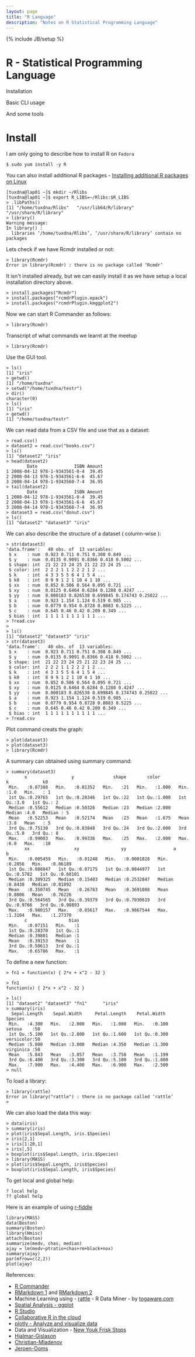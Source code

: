 ```yaml
---
layout: page
title: "R Language"
description: "Notes on R Statistical Programming Language"
---
```


{% include JB/setup %}

# R - Statistical Programming Language

Installation

Basic CLI usage

And some tools

# Install

I am only going to describe how to install R on `Fedora`

    $ sudo yum install -y R

You can also install additional R packages - [Installing additional R packages on Linux](http://www.divms.uiowa.edu/help/linux/RPackage.html)

    [tuxdna@lap01 ~]$ mkdir ~/Rlibs
    [tuxdna@lap01 ~]$ export R_LIBS=~/Rlibs:$R_LIBS
    > .libPaths()
    [1] "/home/tuxdna/Rlibs"   "/usr/lib64/R/library" "/usr/share/R/library"
    > library()
    Warning message:
    In library() :
      libraries ‘/home/tuxdna/Rlibs’, ‘/usr/share/R/library’ contain no packages

Lets check if we have Rcmdr installed or not:

    > library(Rcmdr)
    Error in library(Rcmdr) : there is no package called ‘Rcmdr’

It isn't installed already, but we can easily install it as we have setup a local installation directory above.

    > install.packages("Rcmdr")
    > install.packages("rcmdrPlugin.epack")
    > install.packages("rcmdrPlugin.kmggplot2")

Now we can start R Commander as follows:

    > library(Rcmdr)


Transcript of what commands we learnt at the meetup

    > library(Rcmdr)

Use the GUI tool.

    > ls()
    [1] "iris"
    > getwd()
    [1] "/home/tuxdna"
    > setwd("/home/tuxdna/testr")
    > dir()
    character(0)
    > ls()
    [1] "iris"
    > getwd()
    [1] "/home/tuxdna/testr"

We can read data from a CSV file and use that as a dataset:

    > read.csv()
    > dataset2 = read.csv("books.csv")
    > ls()
    [1] "dataset2" "iris"
    > head(dataset2)
            Date              ISBN Amount
    1 2008-04-12 978-1-9343561-0-4  39.45
    2 2008-04-13 978-1-9343561-6-6  45.67
    3 2008-04-14 978-1-9343560-7-4  36.95
    > tail(dataset2)
            Date              ISBN Amount
    1 2008-04-12 978-1-9343561-0-4  39.45
    2 2008-04-13 978-1-9343561-6-6  45.67
    3 2008-04-14 978-1-9343560-7-4  36.95
    > dataset3 = read.csv("donut.csv")
    > ls()
    [1] "dataset2" "dataset3" "iris"

We can also describe the structure of a dataset ( column-wise ):

    > str(dataset3)
    'data.frame':	40 obs. of  13 variables:
     $ x    : num  0.923 0.711 0.751 0.308 0.849 ...
     $ y    : num  0.0135 0.9091 0.8366 0.418 0.5002 ...
     $ shape: int  21 22 23 24 25 21 22 23 24 25 ...
     $ color: int  2 2 2 1 1 2 2 2 1 2 ...
     $ k    : int  4 3 3 5 5 6 4 1 5 4 ...
     $ k0   : int  8 9 9 1 2 1 10 4 1 10 ...
     $ xx   : num  0.852 0.506 0.564 0.095 0.721 ...
     $ xy   : num  0.0125 0.6464 0.6284 0.1288 0.4247 ...
     $ yy   : num  0.000183 0.826538 0.699845 0.174743 0.25022 ...
     $ a    : num  0.923 1.154 1.124 0.519 0.985 ...
     $ b    : num  0.0779 0.954 0.8728 0.8083 0.5225 ...
     $ c    : num  0.645 0.46 0.42 0.209 0.349 ...
     $ bias : int  1 1 1 1 1 1 1 1 1 1 ...
    > ?read.csv
    > 
    > ls()
    [1] "dataset2" "dataset3" "iris"
    > str(dataset3)
    'data.frame':	40 obs. of  13 variables:
     $ x    : num  0.923 0.711 0.751 0.308 0.849 ...
     $ y    : num  0.0135 0.9091 0.8366 0.418 0.5002 ...
     $ shape: int  21 22 23 24 25 21 22 23 24 25 ...
     $ color: int  2 2 2 1 1 2 2 2 1 2 ...
     $ k    : int  4 3 3 5 5 6 4 1 5 4 ...
     $ k0   : int  8 9 9 1 2 1 10 4 1 10 ...
     $ xx   : num  0.852 0.506 0.564 0.095 0.721 ...
     $ xy   : num  0.0125 0.6464 0.6284 0.1288 0.4247 ...
     $ yy   : num  0.000183 0.826538 0.699845 0.174743 0.25022 ...
     $ a    : num  0.923 1.154 1.124 0.519 0.985 ...
     $ b    : num  0.0779 0.954 0.8728 0.8083 0.5225 ...
     $ c    : num  0.645 0.46 0.42 0.209 0.349 ...
     $ bias : int  1 1 1 1 1 1 1 1 1 1 ...
    > ?read.csv
    
Plot command creats the graph:

    > plot(dataset3)
    > plot(dataset3)
    > library(Rcmdr)
    
    
A summary can obtained using summary command:
    
    > summary(dataset3)
           x                 y               shape        color             k             k0    
     Min.   :0.07388   Min.   :0.01352   Min.   :21   Min.   :1.000   Min.   :1.0   Min.   : 1  
     1st Qu.:0.29765   1st Qu.:0.28346   1st Qu.:22   1st Qu.:1.000   1st Qu.:3.0   1st Qu.: 2  
     Median :0.55612   Median :0.50326   Median :23   Median :2.000   Median :4.0   Median : 5  
     Mean   :0.52253   Mean   :0.52174   Mean   :23   Mean   :1.675   Mean   :3.8   Mean   : 5  
     3rd Qu.:0.75138   3rd Qu.:0.83848   3rd Qu.:24   3rd Qu.:2.000   3rd Qu.:5.0   3rd Qu.: 8  
     Max.   :0.99003   Max.   :0.99336   Max.   :25   Max.   :2.000   Max.   :6.0   Max.   :10  
           xx                 xy                yy                  a                b          
     Min.   :0.005459   Min.   :0.01248   Min.   :0.0001828   Min.   :0.2056   Min.   :0.06189  
     1st Qu.:0.088847   1st Qu.:0.07175   1st Qu.:0.0844977   1st Qu.:0.5782   1st Qu.:0.60101  
     Median :0.309325   Median :0.15403   Median :0.2532847   Median :0.8438   Median :0.81892  
     Mean   :0.350745   Mean   :0.26783   Mean   :0.3691088   Mean   :0.8006   Mean   :0.76226  
     3rd Qu.:0.564565   3rd Qu.:0.39379   3rd Qu.:0.7030619   3rd Qu.:0.9766   3rd Qu.:0.98893  
     Max.   :0.980157   Max.   :0.85617   Max.   :0.9867544   Max.   :1.3104   Max.   :1.27370  
           c                bias  
     Min.   :0.07151   Min.   :1  
     1st Qu.:0.28370   1st Qu.:1  
     Median :0.39801   Median :1  
     Mean   :0.39153   Mean   :1  
     3rd Qu.:0.50613   3rd Qu.:1  
     Max.   :0.65786   Max.   :1  


To define a new function:
    
    > fn1 = function(x) { 2*x + x^2 - 32 }
    
    > fn1
    function(x) { 2*x + x^2 - 32 }
    
    > ls()
    [1] "dataset2" "dataset3" "fn1"      "iris"
    > summary(iris)
      Sepal.Length    Sepal.Width     Petal.Length    Petal.Width          Species  
     Min.   :4.300   Min.   :2.000   Min.   :1.000   Min.   :0.100   setosa    :50  
     1st Qu.:5.100   1st Qu.:2.800   1st Qu.:1.600   1st Qu.:0.300   versicolor:50  
     Median :5.800   Median :3.000   Median :4.350   Median :1.300   virginica :50  
     Mean   :5.843   Mean   :3.057   Mean   :3.758   Mean   :1.199                  
     3rd Qu.:6.400   3rd Qu.:3.300   3rd Qu.:5.100   3rd Qu.:1.800                  
     Max.   :7.900   Max.   :4.400   Max.   :6.900   Max.   :2.500                  
    > null


To load a library:

    > library(rattle)
    Error in library("rattle") : there is no package called ‘rattle’
    > 

We can also load the data this way:

    > data(iris)
    > summary(iris)
    > plot(iris$Sepal.Length, iris.$Species)
    > iris[2,1]
    > iris[1:20,1]
    > iris[,5]
    > boxplot(iris$Sepal.Length, iris.$Species)
    > library(MASS)
    > plot(iris$Sepal.Length, iris$Species)
    > boxplot(iris$Sepal.Length, iris$Species)

To get local and global help:
    
    ? local help
    ?? global help
    
Here is an example of using [r-fiddle](http://www.r-fiddle.org/#/fiddle?id=9czNAA6v)

    library(MASS)
    data(Boston)
    summary(Boston)
    library(Hmisc)
    attach(Boston)
    summarize(medv, chas, median)
    ajay = lm(medv~ptratio+chas+rm+black+nox)
    summary(ajay)
    par(mfrow=c(2,2))
    plot(ajay)

References:

 * [R Commander](http://socserv.mcmaster.ca/jfox/Misc/Rcmdr/)
 * [RMarkdown 1](http://jeromyanglim.blogspot.in/2012/05/getting-started-with-r-markdown-knitr.html) and [RMarkdown 2](http://www.rstudio.com/ide/docs/authoring/using_markdown)
 * Machine Learning using - [rattle](http://rattle.togaware.com/) - R Data Miner - by [togaware.com](togaware.com)
 * [Spatial Analysis - ggplot](http://spatial.ly/2012/02/great-maps-ggplot2/)
 * [R Studio](www.rstudio.com)
 * [Collaborative R in the cloud](www.statace.com)
 * [plotly - Analyze and visualize data](www.plotly.com)
 * Data and Visualization - [New Youk Frisk Stops](http://www.dundas.com/blog-post/visualizing-new-york-stop-frisk/)
 * [Hjalmar-Gislason](http://decisionstats.com/2012/03/14/interview-hjalmar-gislason-ceo-of-datamarket-com/)
 * [Christian-Mladenov](http://decisionstats.com/2013/11/18/interview-christian-mladenov-ceo-statace-excellent-and-hot-rstats-startup/)
 * [Jeroen-Ooms](http://decisionstats.com/2013/03/18/interview-jeroen-ooms-opencpu-rstats/)
